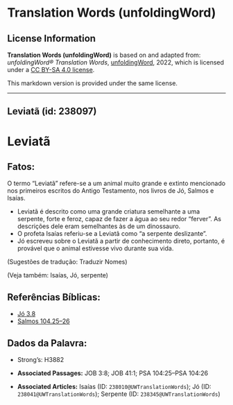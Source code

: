 # Translation Words (unfoldingWord)

## License Information

**Translation Words (unfoldingWord)** is based on and adapted from: _unfoldingWord® Translation Words_, [unfoldingWord](https://unfoldingword.org/utw), 2022, which is licensed under a [CC BY-SA 4.0 license](https://creativecommons.org/licenses/by-sa/4.0/legalcode.en).

This markdown version is provided under the same license.



--------------------------------

## Leviatã (id: 238097)

Leviatã
=======

Fatos:
------

O termo “Leviatã” refere\-se a um animal muito grande e extinto mencionado nos primeiros escritos do Antigo Testamento, nos livros de Jó, Salmos e Isaías.

* Leviatã é descrito como uma grande criatura semelhante a uma serpente, forte e feroz, capaz de fazer a água ao seu redor “ferver”. As descrições dele eram semelhantes às de um dinossauro.
* O profeta Isaías referiu\-se a Leviatã como “a serpente deslizante”.
* Jó escreveu sobre o Leviatã a partir de conhecimento direto, portanto, é provável que o animal estivesse vivo durante sua vida.

(Sugestões de tradução: Traduzir Nomes)

(Veja também: Isaías, Jó, serpente)

Referências Bíblicas:
---------------------

* [Jó 3\.8](https://ref.ly/Job3:8)
* [Salmos 104\.25–26](https://ref.ly/Ps104:25-Ps104:26)

Dados da Palavra:
-----------------

* Strong’s: H3882

* **Associated Passages:** JOB 3:8; JOB 41:1; PSA 104:25–PSA 104:26
* **Associated Articles:** Isaías (ID: `238010@UWTranslationWords`); Jó (ID: `238041@UWTranslationWords`); Serpente (ID: `238345@UWTranslationWords`)


